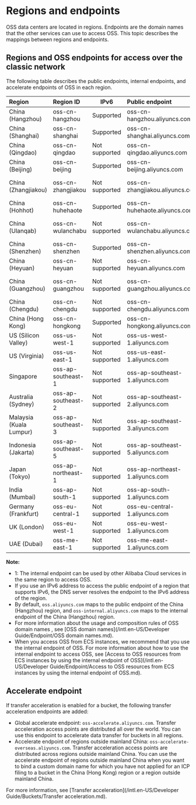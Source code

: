 # Regions and endpoints

OSS data centers are located in regions. Endpoints are the domain names that the other services can use to access OSS. This topic describes the mappings between regions and endpoints.

## Regions and OSS endpoints for access over the classic network

The following table describes the public endpoints, internal endpoints, and accelerate endpoints of OSS in each region.

|Region|Region ID|IPv6|Public endpoint|Internal endpoint1|
|:-----|:--------|----|:--------------|------------------|
|China \(Hangzhou\)|oss-cn-hangzhou|Supported|oss-cn-hangzhou.aliyuncs.com|oss-cn-hangzhou-internal.aliyuncs.com|
|China \(Shanghai\)|oss-cn-shanghai|Supported|oss-cn-shanghai.aliyuncs.com|oss-cn-shanghai-internal.aliyuncs.com|
|China \(Qingdao\)|oss-cn-qingdao|Not supported|oss-cn-qingdao.aliyuncs.com|oss-cn-qingdao-internal.aliyuncs.com|
|China \(Beijing\)|oss-cn-beijing|Supported|oss-cn-beijing.aliyuncs.com|oss-cn-beijing-internal.aliyuncs.com|
|China \(Zhangjiakou\)|oss-cn-zhangjiakou|Not supported|oss-cn-zhangjiakou.aliyuncs.com|oss-cn-zhangjiakou-internal.aliyuncs.com|
|China \(Hohhot\)|oss-cn-huhehaote|Supported|oss-cn-huhehaote.aliyuncs.com|oss-cn-huhehaote-internal.aliyuncs.com|
|China \(Ulanqab\)|oss-cn-wulanchabu|Not supported|oss-cn-wulanchabu.aliyuncs.com|oss-cn-wulanchabu-internal.aliyuncs.com|
|China \(Shenzhen\)|oss-cn-shenzhen|Supported|oss-cn-shenzhen.aliyuncs.com|oss-cn-shenzhen-internal.aliyuncs.com|
|China \(Heyuan\)|oss-cn-heyuan|Not supported|oss-cn-heyuan.aliyuncs.com|oss-cn-heyuan-internal.aliyuncs.com|
|China \(Guangzhou\)|oss-cn-guangzhou|Not supported|oss-cn-guangzhou.aliyuncs.com|oss-cn-guangzhou-internal.aliyuncs.com|
|China \(Chengdu\)|oss-cn-chengdu|Not supported|oss-cn-chengdu.aliyuncs.com|oss-cn-chengdu-internal.aliyuncs.com|
|China \(Hong Kong\)|oss-cn-hongkong|Supported|oss-cn-hongkong.aliyuncs.com|oss-cn-hongkong-internal.aliyuncs.com|
|US \(Silicon Valley\)|oss-us-west-1|Not supported|oss-us-west-1.aliyuncs.com|oss-us-west-1-internal.aliyuncs.com|
|US \(Virginia\)|oss-us-east-1|Not supported|oss-us-east-1.aliyuncs.com|oss-us-east-1-internal.aliyuncs.com|
|Singapore|oss-ap-southeast-1|Not supported|oss-ap-southeast-1.aliyuncs.com|oss-ap-southeast-1-internal.aliyuncs.com|
|Australia \(Sydney\)|oss-ap-southeast-2|Not supported|oss-ap-southeast-2.aliyuncs.com|oss-ap-southeast-2-internal.aliyuncs.com|
|Malaysia \(Kuala Lumpur\)|oss-ap-southeast-3|Not supported|oss-ap-southeast-3.aliyuncs.com|oss-ap-southeast-3-internal.aliyuncs.com|
|Indonesia \(Jakarta\)|oss-ap-southeast-5|Not supported|oss-ap-southeast-5.aliyuncs.com|oss-ap-southeast-5-internal.aliyuncs.com|
|Japan \(Tokyo\)|oss-ap-northeast-1|Not supported|oss-ap-northeast-1.aliyuncs.com|oss-ap-northeast-1-internal.aliyuncs.com|
|India \(Mumbai\)|oss-ap-south-1|Not supported|oss-ap-south-1.aliyuncs.com|oss-ap-south-1-internal.aliyuncs.com|
|Germany \(Frankfurt\)|oss-eu-central-1|Not supported|oss-eu-central-1.aliyuncs.com|oss-eu-central-1-internal.aliyuncs.com|
|UK \(London\)|oss-eu-west-1|Not supported|oss-eu-west-1.aliyuncs.com|oss-eu-west-1-internal.aliyuncs.com|
|UAE \(Dubai\)|oss-me-east-1|Not supported|oss-me-east-1.aliyuncs.com|oss-me-east-1-internal.aliyuncs.com|

**Note:**

-   1: The internal endpoint can be used by other Alibaba Cloud services in the same region to access OSS.
-   If you use an IPv6 address to access the public endpoint of a region that supports IPv6, the DNS server resolves the endpoint to the IPv6 address of the region.
-   By default, `oss.aliyuncs.com` maps to the public endpoint of the China \(Hangzhou\) region, and `oss-internal.aliyuncs.com` maps to the internal endpoint of the China \(Hangzhou\) region.
-   For more information about the usage and composition rules of OSS domain names , see [OSS domain names](/intl.en-US/Developer Guide/Endpoint/OSS domain names.md).
-   When you access OSS from ECS instances, we recommend that you use the internal endpoint of OSS. For more information about how to use the internal endpoint to access OSS, see [Access to OSS resources from ECS instances by using the internal endpoint of OSS](/intl.en-US/Developer Guide/Endpoint/Access to OSS resources from ECS instances by using the internal endpoint of OSS.md).

## Accelerate endpoint

If transfer acceleration is enabled for a bucket, the following transfer acceleration endpoints are added:

-   Global accelerate endpoint: `oss-accelerate.aliyuncs.com`. Transfer acceleration access points are distributed all over the world. You can use this endpoint to accelerate data transfer for buckets in all regions.
-   Accelerate endpoint of regions outside mainland China: `oss-accelerate-overseas.aliyuncs.com`. Transfer acceleration access points are distributed across regions outside mainland China. You can use the accelerate endpoint of regions outside mainland China when you want to bind a custom domain name for which you have not applied for an ICP filing to a bucket in the China \(Hong Kong\) region or a region outside mainland China.

For more information, see [Transfer acceleration](/intl.en-US/Developer Guide/Buckets/Transfer acceleration.md).

